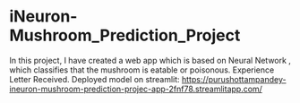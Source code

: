 # iNeuron-Mushroom_Prediction_Project
In this project, I have created a web app which is based on Neural Network , which classifies that the mushroom is eatable or poisonous.
Experience Letter Received.
Deployed model on streamlit: https://purushottampandey-ineuron-mushroom-prediction-projec-app-2fnf78.streamlitapp.com/
